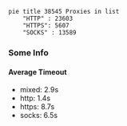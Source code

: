 
```mermaid
pie title 38545 Proxies in list
    "HTTP" : 23603
    "HTTPS": 5607
    "SOCKS" : 13589
```

### Some Info
#### Average Timeout

- mixed: 2.9s
- http: 1.4s
- https: 8.7s
- socks: 6.5s